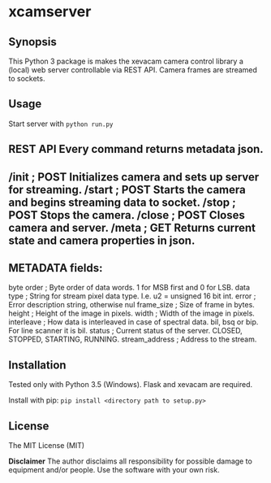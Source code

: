 # xcamserver

## Synopsis

This Python 3 package is makes the xevacam camera control library a (local) web server controllable via REST API. Camera frames are streamed to sockets.


## Usage
Start server with `python run.py`


REST API
Every command returns metadata json.
-------
/init  ; POST Initializes camera and sets up server for streaming.
/start ; POST Starts the camera and begins streaming data to socket.
/stop  ; POST Stops the camera.
/close ; POST Closes camera and server.
/meta  ; GET  Returns current state and camera properties in json.
-------
METADATA fields:
-------
byte order     ; Byte order of data words. 1 for MSB first and 0 for LSB.
data type      ; String for stream pixel data type. I.e. u2 = unsigned 16 bit int.
error          ; Error description string, otherwise nul
frame_size     ; Size of frame in bytes.
height         ; Height of the image in pixels.
width          ; Width of the image in pixels.
interleave     ; How data is interleaved in case of spectral data. bil, bsq or bip. For line scanner it is bil.
status         ; Current status of the server. CLOSED, STOPPED, STARTING, RUNNING.
stream_address ; Address to the stream.


## Installation

Tested only with Python 3.5 (Windows). Flask and xevacam are required.

Install with pip:
`pip install <directory path to setup.py>`


## License

The MIT License (MIT)

**Disclaimer**
The author disclaims all responsibility for possible damage to equipment and/or people. Use the software with your own risk.
